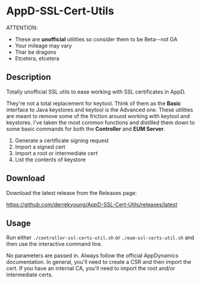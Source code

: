 # AppD-SSL-Cert-Utils

ATTENTION: 
* These are **unofficial** utilities so consider them to be Beta--not GA
* Your mileage may vary
* Thar be dragons
* Etcetera, etcetera

## Description
Totally unofficial SSL utils to ease working with SSL certificates in AppD.

They're not a total replacement for keytool. Think of them as the **Basic** interface to Java keystores and keytool is the Advanced one. These utilities are meant to remove some of the friction around working with keytool and keystores. I've taken the most common functions and distilled them down to some basic commands for both the **Controller** and **EUM Server**.

1. Generate a certificate signing request
1. Import a signed cert
1. Import a root or intermediate cert
1. List the contents of keystore

## Download
Download the latest release from the Releases page:

https://github.com/derrekyoung/AppD-SSL-Cert-Utils/releases/latest

## Usage
Run either `./controller-ssl-certs-util.sh` or `./eum-ssl-certs-util.sh` and then use the interactive command line. 

No parameters are passed in. Always follow the official AppDynamics documentation. In general, you'll need to create a CSR and then import the cert. If you have an internal CA, you'll need to import the root and/or intermediate certs.
